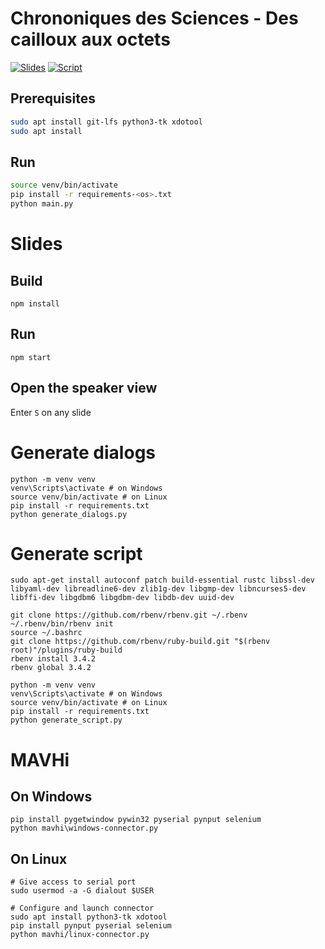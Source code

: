 # Chrononiques des Sciences - Des cailloux aux octets

[![Slides](https://img.shields.io/badge/Slides-Web-white)](https://thomah.github.io/chroniques-des-sciences/)
[![Script](https://img.shields.io/badge/Script-PDF-white)](https://thomah.github.io/chroniques-des-sciences/script.pdf)

## Prerequisites

```bash
sudo apt install git-lfs python3-tk xdotool
sudo apt install 
```

## Run

```bash
source venv/bin/activate
pip install -r requirements-<os>.txt
python main.py
```

# Slides

## Build

```
npm install
```

## Run

```
npm start
```

## Open the speaker view

Enter  `S` on any slide

# Generate dialogs

```
python -m venv venv
venv\Scripts\activate # on Windows
source venv/bin/activate # on Linux
pip install -r requirements.txt
python generate_dialogs.py
```

# Generate script

```
sudo apt-get install autoconf patch build-essential rustc libssl-dev libyaml-dev libreadline6-dev zlib1g-dev libgmp-dev libncurses5-dev libffi-dev libgdbm6 libgdbm-dev libdb-dev uuid-dev

git clone https://github.com/rbenv/rbenv.git ~/.rbenv
~/.rbenv/bin/rbenv init
source ~/.bashrc
git clone https://github.com/rbenv/ruby-build.git "$(rbenv root)"/plugins/ruby-build
rbenv install 3.4.2
rbenv global 3.4.2

python -m venv venv
venv\Scripts\activate # on Windows
source venv/bin/activate # on Linux
pip install -r requirements.txt
python generate_script.py
```

# MAVHi

## On Windows

```
pip install pygetwindow pywin32 pyserial pynput selenium
python mavhi\windows-connector.py
```

## On Linux

```
# Give access to serial port
sudo usermod -a -G dialout $USER

# Configure and launch connector
sudo apt install python3-tk xdotool
pip install pynput pyserial selenium
python mavhi/linux-connector.py
```
